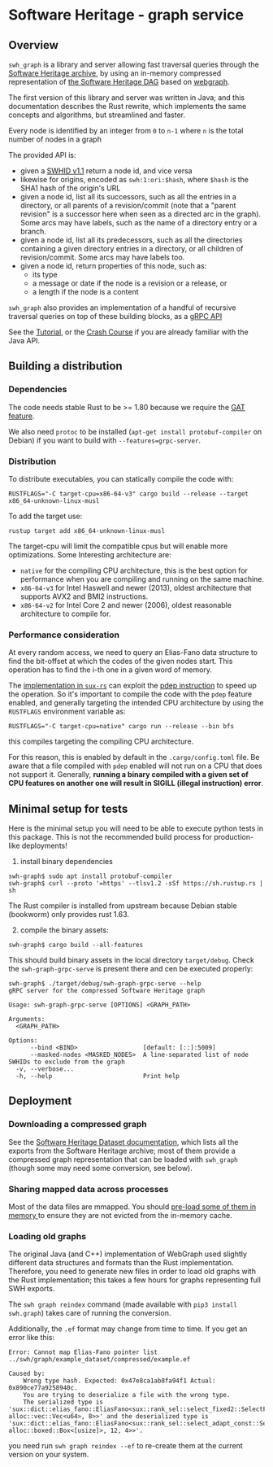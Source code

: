 # Software Heritage - graph service

## Overview

`swh_graph` is a library and server allowing fast traversal queries through the
[Software Heritage archive](https://archive.softwareheritage.org/), by using an in-memory
compressed representation of [the Software Heritage DAG](https://docs.softwareheritage.org/devel/swh-model/data-model.html)
based on [webgraph](https://docs.rs/webgraph).

The first version of this library and server was written in Java; and this documentation
describes the Rust rewrite, which implements the same concepts and algorithms, but
streamlined and faster.

Every node is identified by an integer from `0` to `n-1` where `n` is the total
number of nodes in a graph

The provided API is:

* given a [SWHID v1.1](https://www.swhid.org/specification/v1.1/) return a node id,
  and vice versa
* likewise for origins, encoded as `swh:1:ori:$hash`, where `$hash` is the SHA1 hash of the origin's URL
* given a node id, list all its successors, such as all the entries in a directory, or all
  parents of a revision/commit (note that a "parent revision" is a successor here when
  seen as a directed arc in the graph). Some arcs may have labels, such as the name of
  a directory entry or a branch.
* given a node id, list all its predecessors, such as all the directories containing a given
  directory entries in a directory, or all children of revision/commit. Some arcs may have
  labels too.
* given a node id, return properties of this node, such as:
  * its type
  * a message or date if the node is a revision or a release, or
  * a length if the node is a content

`swh_graph` also provides an implementation of a handful of recursive traversal queries
on top of these building blocks, as a [gRPC API](https://docs.softwareheritage.org/devel/swh-graph/grpc-api.html)

See the [Tutorial](crate::_tutorial), or the [Crash Course](crate::_crash_course) if you
are already familiar with the Java API.

## Building a distribution

### Dependencies
The code needs stable Rust to be >= 1.80 because we require the [GAT feature](https://blog.rust-lang.org/2022/10/28/gats-stabilization.html).

We also need `protoc` to be installed (`apt-get install protobuf-compiler` on Debian)
if you want to build with `--features=grpc-server`.

### Distribution
To distribute executables, you can statically compile the code with:
```text
RUSTFLAGS="-C target-cpu=x86-64-v3" cargo build --release --target x86_64-unknown-linux-musl
```
To add the target use:
```text
rustup target add x86_64-unknown-linux-musl
```
The target-cpu will limit the compatible cpus but will enable more optimizations.
Some Interesting architecture are:
- `native` for the compiling CPU architecture, this is the best option for
   performance when you are compiling and running on the same machine.
- `x86-64-v3` for Intel Haswell and newer (2013), oldest architecture that
   supports AVX2 and BMI2 instructions.
- `x86-64-v2` for Intel Core 2 and newer (2006), oldest reasonable architecture
   to compile for.

### Performance consideration
At every random access, we need to query an Elias-Fano data structure to find the bit-offset at
which the codes of the given nodes start. This operation has to find the i-th
one in a given word of memory.

The [implementation in `sux-rs`](https://github.com/vigna/sux-rs/blob/25fbdf42024b6cbe98741bd0d8135f3188293677/src/utils.rs#L26)
can exploit the [pdep instruction](https://www.felixcloutier.com/x86/pdep) to speed up the operation.
So it's important to compile the code with the `pdep` feature enabled, and generally
targeting the intended CPU architecture by using the `RUSTFLAGS` environment variable as:
```text
RUSTFLAGS="-C target-cpu=native" cargo run --release --bin bfs
```
this compiles targeting the compiling CPU architecture.

For this reason, this is enabled by default in the `.cargo/config.toml` file.
Be aware that a file compiled with `pdep` enabled will not run on a CPU that does not support it.
Generally, **running a binary compiled with a given set of CPU features on another one
will result in SIGILL (illegal instruction) error**.

## Minimal setup for tests

Here is the minimal setup you will need to be able to execute python tests in this package.
This is not the recommended build process for production-like deployments!

1. install binary dependencies

```text
swh-graph$ sudo apt install protobuf-compiler
swh-graph$ curl --proto '=https' --tlsv1.2 -sSf https://sh.rustup.rs | sh
```
The Rust compiler is installed from upstream because Debian stable (bookworm) only provides rust 1.63.


2. compile the binary assets:

```text
swh-graph$ cargo build --all-features
```

This should build binary assets in the local directory `target/debug`. Check
the `swh-graph-grpc-serve` is present there and cen be executed properly:

```text
swh-graph$ ./target/debug/swh-graph-grpc-serve --help
gRPC server for the compressed Software Heritage graph

Usage: swh-graph-grpc-serve [OPTIONS] <GRAPH_PATH>

Arguments:
  <GRAPH_PATH>

Options:
      --bind <BIND>                  [default: [::]:5009]
      --masked-nodes <MASKED_NODES>  A line-separated list of node SWHIDs to exclude from the graph
  -v, --verbose...
  -h, --help                         Print help
```

## Deployment

### Downloading a compressed graph

See the [Software Heritage Dataset documentation](https://docs.softwareheritage.org/devel/swh-dataset/graph/dataset.html),
which lists all the exports from the Software Heritage archive; most of them provide
a compressed graph representation that can be loaded with `swh_graph` (though some may
need some conversion, see below).

### Sharing mapped data across processes

Most of the data files are mmapped. You should [pre-load some of them in memory
](https://docs.softwareheritage.org/devel/swh-graph/memory.html#sharing-mapped-data-across-processes)
to ensure they are not evicted from the in-memory cache.

### Loading old graphs

The original Java (and C++) implementation of WebGraph used slightly different
data structures and formats than the Rust implementation.
Therefore, you need to generate new files in order to load old graphs with the Rust
implementation; this takes a few hours for graphs representing full SWH exports.

The `swh graph reindex` command (made available with `pip3 install swh.graph`)
takes care of running the conversion.

Additionally, the `.ef` format may change from time to time. If you get an error
like this:

```text
Error: Cannot map Elias-Fano pointer list ../swh/graph/example_dataset/compressed/example.ef

Caused by:
    Wrong type hash. Expected: 0x47e8ca1ab8fa94f1 Actual: 0x890ce77a9258940c.
    You are trying to deserialize a file with the wrong type.
    The serialized type is 'sux::dict::elias_fano::EliasFano<sux::rank_sel::select_fixed2::SelectFixed2<sux::bits::bit_vec::CountBitVec, alloc::vec::Vec<u64>, 8>>' and the deserialized type is 'sux::dict::elias_fano::EliasFano<sux::rank_sel::select_adapt_const::SelectAdaptConst<sux::bits::bit_vec::BitVec<alloc::boxed::Box<[usize]>>, alloc::boxed::Box<[usize]>, 12, 4>>'.

```

you need run `swh graph reindex --ef` to re-create them at the current version on your system.
